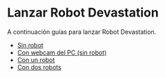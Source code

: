 # Lanzar Robot Devastation

A continuación guías para lanzar Robot Devastation.

* [Sin robot](launch-robot-devastation---without-any-robot.md)
* [Con webcam del PC \(sin robot\)](launch-robot-devastation---with-webcam.md)
* [Con un robot](launch-robot-devastation---with-one-robot.md)
* [Con dos robots](launch-robot-devastation---with-two-robots.md)
